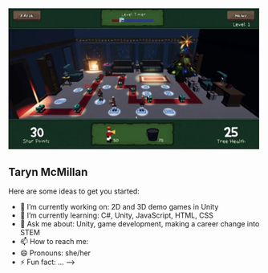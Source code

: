 
<img src= "https://github.com/TarynMcMillan/TarynMcMillan/blob/main/giphy.gif" width="500">

## Taryn McMillan

Here are some ideas to get you started:

- 🔭 I’m currently working on: 2D and 3D demo games in Unity
- 🌱 I’m currently learning: C#, Unity, JavaScript, HTML, CSS
- 💬 Ask me about: Unity, game development, making a career change into STEM
- 📫 How to reach me: 
- 😄 Pronouns: she/her
- ⚡ Fun fact: ...
-->
